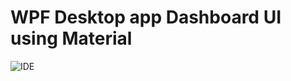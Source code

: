 # WPF Desktop app Dashboard UI using Material
![IDE](https://user-images.githubusercontent.com/122990468/223288302-d8ce2a8e-fccf-4934-9382-17ed34bf1d90.JPG)
